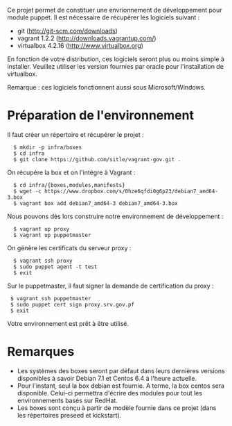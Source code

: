 Ce projet permet de constituer une envrionnement de développement pour module puppet. Il est nécessaire de récupérer les logiciels suivant :

* git (http://git-scm.com/downloads)
* vagrant 1.2.2 (http://downloads.vagrantup.com/)
* virtualbox 4.2.16 (http://www.virtualbox.org)

En fonction de votre distribution, ces logiciels seront plus ou moins simple à installer. Veuillez utiliser les version fournies par oracle pour l'installation de virtualbox.

Remarque : ces logiciels fonctionnent aussi sous Microsoft/Windows.

# Préparation de l'environnement
Il faut créer un répertoire et récupérer le projet :
```
  $ mkdir -p infra/boxes
  $ cd infra
  $ git clone https://github.com/sitle/vagrant-gov.git .
```

On récupére la box et on l'intégre à Vagrant :
```
  $ cd infra/{boxes,modules,manifests}
  $ wget -c https://www.dropbox.com/s/0hze6qfdi0g6p23/debian7_amd64-3.box
  $ vagrant box add debian7_amd64-3 debian7_amd64-3.box
```

Nous pouvons dès lors construire notre environnement de développement :
```
  $ vagrant up proxy
  $ vagrant up puppetmaster
```

On génère les certificats du serveur proxy :
```
  $ vagrant ssh proxy
  $ sudo puppet agent -t test
  $ exit
```

Sur le puppetmaster, il faut signer la demande de certification du proxy :
```
 $ vagrant ssh puppetmaster
 $ sudo puppet cert sign proxy.srv.gov.pf
 $ exit
```

Votre environnement est prêt à être utilisé.

# Remarques

* Les systèmes des boxes seront par défaut dans leurs dernières versions disponibles à savoir Debian 7.1 et Centos 6.4 à l'heure actuelle.
* Pour l'instant, seul la box debian est fournie. A terme, la box centos sera disponible. Celui-ci permettra d'écrire des modules pour tout les environnements basés sur RedHat.
* Les boxes sont conçu à partir de modèle fournie dans ce projet (dans les répertoires preseed et kickstart).

